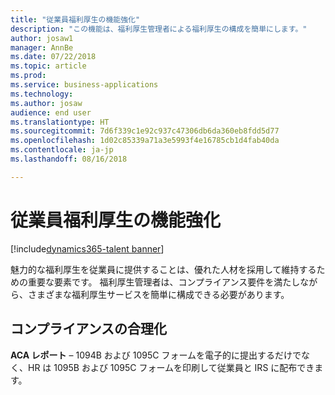 ```yaml
---
title: "従業員福利厚生の機能強化"
description: "この機能は、福利厚生管理者による福利厚生の構成を簡単にします。"
author: josaw1
manager: AnnBe
ms.date: 07/22/2018
ms.topic: article
ms.prod: 
ms.service: business-applications
ms.technology: 
ms.author: josaw
audience: end user
ms.translationtype: HT
ms.sourcegitcommit: 7d6f339c1e92c937c47306db6da360eb8fdd5d77
ms.openlocfilehash: 1d02c85339a71a3e5993f4e16785cb1d4fab40da
ms.contentlocale: ja-jp
ms.lasthandoff: 08/16/2018

---
```


# <a name="employee-benefits-enhancements"></a>従業員福利厚生の機能強化

[!include[dynamics365-talent banner](../includes/dynamics365-talent.md)]

魅力的な福利厚生を従業員に提供することは、優れた人材を採用して維持するための重要な要素です。 福利厚生管理者は、コンプライアンス要件を満たしながら、さまざまな福利厚生サービスを簡単に構成できる必要があります。 

## <a name="streamline-compliance"></a>コンプライアンスの合理化

**ACA レポート** – 1094B および 1095C フォームを電子的に提出するだけでなく、HR は 1095B および 1095C フォームを印刷して従業員と IRS に配布できます。

<!--
### Who uses this feature
This feature is intended for benefits administrators.
## Status
### Development status
In development
-->

